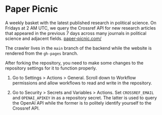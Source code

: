# Paper Picnic

A weekly basket with the latest published research in political science. On Fridays at 2 AM UTC, we query the Crossref API for new research articles that appeared in the previous 7 days across many journals in political science and adjacent fields. [paper-picnic.com/](https://paper-picnic.com/)

The crawler lives in the `main` branch of the backend while the website is rendered from the `gh-pages` branch.

After forking the repository, you need to make some changes to the repository settings for it to function properly.

1. Go to Settings > Actions > General. Scroll down to Workflow permissions and allow workflows to read and write in the repository.

2. Go to Security > Secrets and Variables > Actions. Set `CROSSREF_EMAIL` and `OPENAI_APIKEY` in as a repository secret.  The latter is used to query the OpenAI API while the former is to politely identify yourself to the Crossref API.

